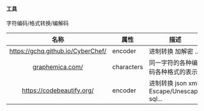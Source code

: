 #### 工具

字符编码/格式转换/编解码

|名称|属性|描述|
|:-------------:|--|-----|
|https://gchq.github.io/CyberChef/|encoder| 进制转换 加解密 ...|
|[graphemica.com/](http://graphemica.com/)| characters|同一字符的各种编码各种格式的表示|
|https://codebeautify.org/|encoder|进制转换 json xml Escape/Unescape sql...|
